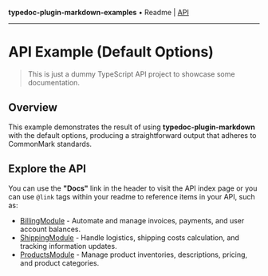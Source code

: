 **typedoc-plugin-markdown-examples** • Readme \| [API](modules.md)

***

# API Example (Default Options)

> This is just a dummy TypeScript API project to showcase some documentation.

## Overview

This example demonstrates the result of using **typedoc-plugin-markdown** with the default options, producing a straightforward output that adheres to CommonMark standards.

## Explore the API

You can use the **"Docs"** link in the header to visit the API index page or you can use `@link` tags within your readme to reference items in your API, such as:

- [BillingModule](BillingModule/README.md) - Automate and manage invoices, payments, and user account balances.
- [ShippingModule](ShippingModule/README.md) - Handle logistics, shipping costs calculation, and tracking information updates.
- [ProductsModule](ProductsModule/README.md) - Manage product inventories, descriptions, pricing, and product categories.
